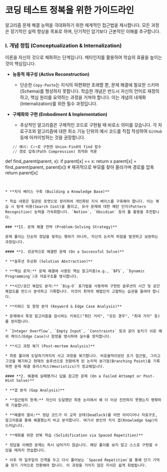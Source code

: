 # 코딩 테스트 정복을 위한 가이드라인

알고리즘 문제 해결 능력을 극대화하기 위한 체계적인 접근법을 제시합니다. 모든 과정은 장기적인 실력 향상을 목표로 하며, 단기적인 암기보다 근본적인 이해를 추구합니다.

### **I. 개념 정립 (Conceptualization & Internalization)**

이론을 자신의 것으로 체화하는 단계입니다. 메타인지를 활용하여 학습의 효율을 높이는 것이 핵심입니다.

* **능동적 재구성 (Active Reconstruction)**

  * 단순한 `Copy-Paste`는 지식의 파편화만 초래할 뿐, 문제 해결에 필요한 스키마(Schema)를 형성하지 못합니다. 학습한 개념은 반드시 자신의 언어로 재정의하고, 핵심 원리를 요약하는 과정을 거쳐야 합니다. 이는 개념의 내재화(Internalization)를 위한 필수 과정입니다.

* **구체화와 구현 (Embodiment & Implementation)**

  * 추상적인 알고리즘은 구체적인 코드로 구현될 때 비로소 의미를 갖습니다. 각 자료구조와 알고리즘에 대한 최소 기능 단위의 예시 코드를 직접 작성하여 `GitHub` 등에 아카이빙하는 것을 권장합니다.

  ```python
  // 예시: C++로 구현한 Union-Find의 find 함수
  // 경로 압축(Path Compression) 최적화 적용
def find_parent(parent, x):
    if parent[x] == x:
        return x
    parent[x] = find_parent(parent, parent[x]) # 재귀적으로 부모를 찾아 올라가며 경로를 압축
    return parent[x]
  ```


  * **지식 베이스 구축 (Building a Knowledge Base)**

  * 학습 내용은 일관된 포맷으로 정리하여 개인화된 지식 베이스를 구축해야 합니다. 이는 복습 시 탐색 비용(Search Cost)을 줄이고, 유사 문제에 대한 패턴 인지(Pattern Recognition) 능력을 가속화합니다. `Notion`, `Obsidian` 등의 툴 활용을 추천합니다.

### **II. 문제 해결 전략 (Problem-Solving Strategy)**

문제 풀이는 단순히 정답을 맞히는 행위가 아니라, 자신의 논리적 허점을 발견하고 보완하는 과정입니다.

#### **1. 성공적으로 해결한 문제 (On a Successful Solve)**

* **솔루션 추상화 (Solution Abstraction)**

  * **핵심 로직:** 문제 해결에 사용된 핵심 알고리즘(e.g., `BFS`, `Dynamic Programming`)과 자료구조를 명시합니다.

  * **시간/공간 복잡도 분석:** `Big-O` 표기법을 사용하여 구현된 솔루션의 시간 및 공간 복잡도를 반드시 분석하고 기록합니다. 이것이 최적의 해법인지 고찰하는 습관을 들여야 합니다.

* **키워드 및 함정 분석 (Keyword & Edge Case Analysis)**

  * 문제에서 특정 알고리즘을 암시하는 키워드("최단 거리", "모든 경우", "최대 가치" 등)를 정리합니다.

  * `Integer Overflow`, `Empty Input`, `Constraints` 등과 같이 놓치기 쉬운 예외 케이스(Edge Case)나 함정을 명시하여 실수를 방지합니다.

* **사고 과정 복기 (Post-mortem Analysis)**

  * 최종 풀이에 도달하기까지의 사고 과정을 복기합니다. 비효율적이었던 초기 접근법, 그리고 그것을 폐기하고 현재의 솔루션으로 전환하게 된 논리적 분기점(Branching Point)을 기록하면 문제 해결 휴리스틱스(Heuristics)가 정교해집니다.

#### **2. 해결에 실패했거나 답을 참고한 문제 (On a Failed Attempt or Post-Hint Solve)**

* **갭 분석 (Gap Analysis)**

  * **접근법의 한계:** 자신이 도달했던 최종 논리에서 왜 더 이상 진전하지 못했는지 명확하게 기술합니다.

  * **해결의 열쇠:** 정답 코드가 이 교착 상태(Deadlock)를 어떤 아이디어나 자료구조, 알고리즘을 통해 해결했는지 비교 분석합니다. 여기서 본인의 지식 갭(Knowledge Gap)이 드러납니다.

* **체화를 위한 반복 학습 (Solidification via Spaced Repetition)**

  * 정답을 이해한 문제는 즉시 넘어가지 않습니다. 해당 풀이를 보지 않고 스스로 구현할 수 있을 때까지 연습합니다.

  * 이후 약 일주일의 간격을 두고 다시 풀어보는 `Spaced Repetition`을 통해 단기 기억을 장기 기억으로 전환해야 합니다. 이 과정을 거치지 않은 지식은 쉽게 휘발됩니다.